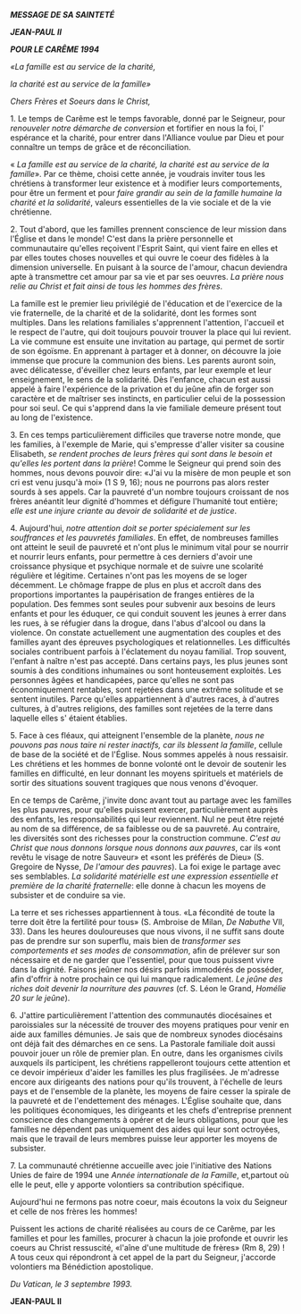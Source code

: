 ***MESSAGE DE SA SAINTETÉ***

***JEAN-PAUL II***

***POUR LE CARÊME 1994***

*«La famille est au service de la charité,*

*la charité est au service de la famille»*

*Chers Frères et Soeurs dans le Christ,*

1\. Le temps de Carême est le temps favorable, donné par le Seigneur, pour *renouveler notre démarche de conversion* et fortifier en nous la foi, l' espérance et la charité, pour entrer dans l'Alliance voulue par Dieu et pour connaître un temps de grâce et de réconciliation.

« *La famille est au service de la charité, la charité est au service de la famille*». Par ce thème, choisi cette année, je voudrais inviter tous les chrétiens à transformer leur existence et à modifier leurs comportements, pour être un ferment et pour *faire grandir au sein de la famille humaine la charité et la solidarité*, valeurs essentielles de la vie sociale et de la vie chrétienne.

2\. Tout d'abord, que les familles prennent conscience de leur mission dans l'Église et dans le monde! C'est dans la prière personnelle et communautaire qu'elles reçoivent l'Esprit Saint, qui vient faire en elles et par elles toutes choses nouvelles et qui ouvre le coeur des fidèles à la dimension universelle. En puisant à la source de l'amour, chacun deviendra apte à transmettre cet amour par sa vie et par ses oeuvres. *La prière nous relie au Christ et fait ainsi de tous les hommes des frères*.

La famille est le premier lieu privilégié de l'éducation et de l'exercice de la vie fraternelle, de la charité et de la solidarité, dont les formes sont multiples. Dans les relations familiales s'apprennent l'attention, l'accueil et le respect de l'autre, qui doit toujours pouvoir trouver la place qui lui revient. La vie commune est ensuite une invitation au partage, qui permet de sortir de son égoïsme. En apprenant à partager et à donner, on découvre la joie immense que procure la communion des biens. Les parents auront soin, avec délicatesse, d'éveiller chez leurs enfants, par leur exemple et leur enseignement, le sens de la solidarité. Dès l'enfance, chacun est aussi appelé à faire l'expérience de la privation et du jeûne afin de forger son caractère et de maîtriser ses instincts, en particulier celui de la possession pour soi seul. Ce qui s'apprend dans la vie familiale demeure présent tout au long de l'existence.

3\. En ces temps particulièrement difficiles que traverse notre monde, que les families, à l'exemple de Marie, qui s'empresse d'aller visiter sa cousine Elisabeth, *se rendent proches de leurs frères qui sont dans le besoin et qu'elles les portent dans la prière*! Comme le Seigneur qui prend soin des hommes, nous devons pouvoir dire: «J'ai vu la misère de mon peuple et son cri est venu jusqu'à moi» (1 S 9, 16); nous ne pourrons pas alors rester sourds à ses appels. Car la pauvreté d'un nombre toujours croissant de nos frères anéantit leur dignité d'hommes et défigure l'humanité tout entière; *elle est une injure criante au devoir de solidarité et de justice*.

4\. Aujourd'hui, *notre attention doit se porter spécialement sur les souffrances et les pauvretés familiales*. En effet, de nombreuses familles ont atteint le seuil de pauvreté et n'ont plus le minimum vital pour se nourrir et nourrir leurs enfants, pour permettre à ces derniers d'avoir une croissance physique et psychique normale et de suivre une scolarité régulière et légitime. Certaines n'ont pas les moyens de se loger décemment. Le chômage frappe de plus en plus et accroît dans des proportions importantes la paupérisation de franges entières de la population. Des femmes sont seules pour subvenir aux besoins de leurs enfants et pour les éduquer, ce qui conduit souvent les jeunes à errer dans les rues, à se réfugier dans la drogue, dans l'abus d'alcool ou dans la violence. On constate actuellement une augmentation des couples et des familles ayant des épreuves psychologiques et relationnelles. Les difficultés sociales contribuent parfois à l'éclatement du noyau familial. Trop souvent, l'enfant à naître n'est pas accepté. Dans certains pays, les plus jeunes sont soumis à des conditions inhumaines ou sont honteusement exploités. Les personnes âgées et handicapées, parce qu'elles ne sont pas économiquement rentables, sont rejetées dans une extrême solitude et se sentent inutiles. Parce qu'elles appartiennent à d'autres races, à d'autres cultures, à d'autres religions, des familles sont rejetées de la terre dans laquelle elles s' étaient établies.

5\. Face à ces fléaux, qui atteignent l'ensemble de la planète, *nous ne pouvons pas nous taire ni rester inactifs, car ils blessent la famille*, cellule de base de la société et de l'Église. Nous sommes appelés à nous ressaisir. Les chrétiens et les hommes de bonne volonté ont le devoir de soutenir les familles en difficulté, en leur donnant les moyens spirituels et matériels de sortir des situations souvent tragiques que nous venons d'évoquer.

En ce temps de Carême, j'invite donc avant tout au partage avec les familles les plus pauvres, pour qu'elles puissent exercer, particulièrement auprès des enfants, les responsabilités qui leur reviennent. Nul ne peut être rejeté au nom de sa différence, de sa faiblesse ou de sa pauvreté. Au contraire, les diversités sont des richesses pour la construction commune. *C'est au Christ que nous donnons lorsque nous donnons aux pauvres*, car ils «ont revêtu le visage de notre Sauveur» et «sont les préférés de Dieu» (S. Gregoire de Nysse, *De l'amour des pauvres*). La foi exige le partage avec ses semblables. *La solidarité matérielle est une expression essentielle et première de la charité fraternelle*: elle donne à chacun les moyens de subsister et de conduire sa vie.

La terre et ses richesses appartiennent à tous. «La fécondité de toute la terre doit être la fertilité pour tous» (S. Ambroise de Milan, *De Nabuthe* VII, 33). Dans les heures douloureuses que nous vivons, il ne suffit sans doute pas de prendre sur son superflu, mais bien de *transformer ses comportements et ses modes de consommation*, afin de prélever sur son nécessaire et de ne garder que l'essentiel, pour que tous puissent vivre dans la dignité. Faisons jeûner nos désirs parfois immodérés de posséder, afin d'offrir à notre prochain ce qui lui manque radicalement. *Le jeûne des riches doit devenir la nourriture des pauvres* (cf. S. Léon le Grand, *Homélie 20 sur le jeûne*).

6\. J'attire particulièrement l'attention des communautés diocésaines et paroissiales sur la nécessité de trouver des moyens pratiques pour venir en aide aux familles démunies. Je sais que de nombreux synodes diocésains ont déjà fait des démarches en ce sens. La Pastorale familiale doit aussi pouvoir jouer un rôle de premier plan. En outre, dans les organismes civils auxquels ils participent, les chrétiens rappelleront toujours cette attention et ce devoir impérieux d'aider les familles les plus fragilisées. Je m'adresse encore aux dirigeants des nations pour qu'ils trouvent, à l'échelle de leurs pays et de l'ensemble de la planète, les moyens de faire cesser la spirale de la pauvreté et de l'endettement des ménages. L'Église souhaite que, dans les politiques économiques, les dirigeants et les chefs d'entreprise prennent conscience des changements à opérer et de leurs obligations, pour que les familles ne dépendent pas uniquement des aides qui leur sont octroyées, mais que le travail de leurs membres puisse leur apporter les moyens de subsister.

7\. La communauté chrétienne accueille avec joie l'initiative des Nations Unies de faire de 1994 une *Année internationale de la Famille*, et,partout où elle le peut, elle y apporte volontiers sa contribution spécifique.

Aujourd'hui ne fermons pas notre coeur, mais écoutons la voix du Seigneur et celle de nos frères les hommes!

Puissent les actions de charité réalisées au cours de ce Carême, par les familles et pour les familles, procurer à chacun la joie profonde et ouvrir les coeurs au Christ ressuscité, «l'aîne d'une multitude de frères» (Rm 8, 29) ! A tous ceux qui répondront à cet appel de la part du Seigneur, j'accorde volontiers ma Bénédiction apostolique.

*Du Vatican, le 3 septembre 1993.*

**JEAN-PAUL II**